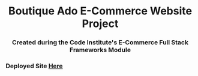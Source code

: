 <h1 align="center">Boutique Ado E-Commerce Website Project</h1>

<h3 align="center">Created during the Code Institute's E-Commerce Full Stack Frameworks Module</h3>

### Deployed Site [Here](https://ci-boutique-ado-dc-7a99c9d6843d.herokuapp.com/)

